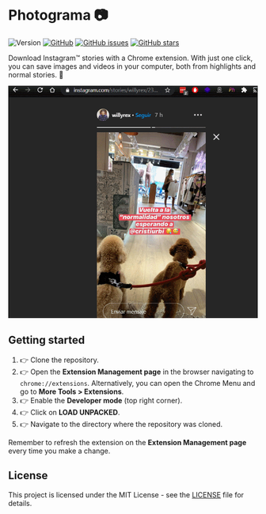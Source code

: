 # Photograma 📷

![Version](https://img.shields.io/badge/version-0.1-blue.svg)
[![GitHub](https://img.shields.io/github/license/saespmar/photograma)](https://github.com/saespmar/photograma/blob/master/LICENSE)
[![GitHub issues](https://img.shields.io/github/issues/saespmar/photograma)](https://github.com/saespmar/photograma/issues)
[![GitHub stars](https://img.shields.io/github/stars/saespmar/photograma)](https://github.com/saespmar/photograma/stargazers)

Download Instagram™ stories with a Chrome extension. With just one click, you can save images and videos in your computer, both from highlights and normal stories. 🚀

![Example](assets/example.gif)

## Getting started
1. 👉 Clone the repository.
2. 👉 Open the **Extension Management page** in the browser navigating to `chrome://extensions`. Alternatively, you can open the Chrome Menu and go to **More Tools > Extensions**.
3. 👉 Enable the **Developer mode** (top right corner).
4. 👉 Click on **LOAD UNPACKED**.
5. 👉 Navigate to the directory where the repository was cloned.

Remember to refresh the extension on the **Extension Management page** every time you make a change.

## License
This project is licensed under the MIT License - see the [LICENSE](LICENSE) file for details.
